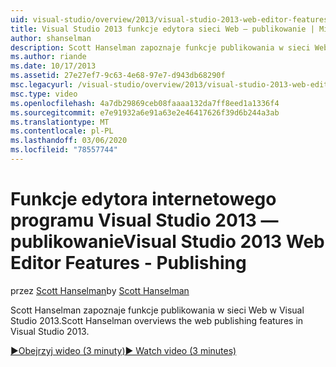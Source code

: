 ```yaml
---
uid: visual-studio/overview/2013/visual-studio-2013-web-editor-features-publishing
title: Visual Studio 2013 funkcje edytora sieci Web — publikowanie | Microsoft Docs
author: shanselman
description: Scott Hanselman zapoznaje funkcje publikowania w sieci Web w Visual Studio 2013.
ms.author: riande
ms.date: 10/17/2013
ms.assetid: 27e27ef7-9c63-4e68-97e7-d943db68290f
msc.legacyurl: /visual-studio/overview/2013/visual-studio-2013-web-editor-features-publishing
msc.type: video
ms.openlocfilehash: 4a7db29869ceb08faaaa132da7ff8eed1a1336f4
ms.sourcegitcommit: e7e91932a6e91a63e2e46417626f39d6b244a3ab
ms.translationtype: MT
ms.contentlocale: pl-PL
ms.lasthandoff: 03/06/2020
ms.locfileid: "78557744"
---
```

# <a name="visual-studio-2013-web-editor-features---publishing"></a><span data-ttu-id="54e0d-103">Funkcje edytora internetowego programu Visual Studio 2013 — publikowanie</span><span class="sxs-lookup"><span data-stu-id="54e0d-103">Visual Studio 2013 Web Editor Features - Publishing</span></span>

<span data-ttu-id="54e0d-104">przez [Scott Hanselman](https://github.com/shanselman)</span><span class="sxs-lookup"><span data-stu-id="54e0d-104">by [Scott Hanselman](https://github.com/shanselman)</span></span>

<span data-ttu-id="54e0d-105">Scott Hanselman zapoznaje funkcje publikowania w sieci Web w Visual Studio 2013.</span><span class="sxs-lookup"><span data-stu-id="54e0d-105">Scott Hanselman overviews the web publishing features in Visual Studio 2013.</span></span>

[<span data-ttu-id="54e0d-106">&#9654;Obejrzyj wideo (3 minuty)</span><span class="sxs-lookup"><span data-stu-id="54e0d-106">&#9654; Watch video (3 minutes)</span></span>](https://channel9.msdn.com/Blogs/ASP-NET-Site-Videos/visual-studio-2013-web-editor-features-publishing)
